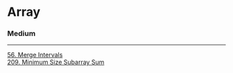 # Array

### Medium
---
[56. Merge Intervals](../solutions/0056-Merge%20Intervals.md)</br>
[209. Minimum Size Subarray Sum](../solutions/0209-Minimum%20Size%20Subarray%20Sum.md)</br>